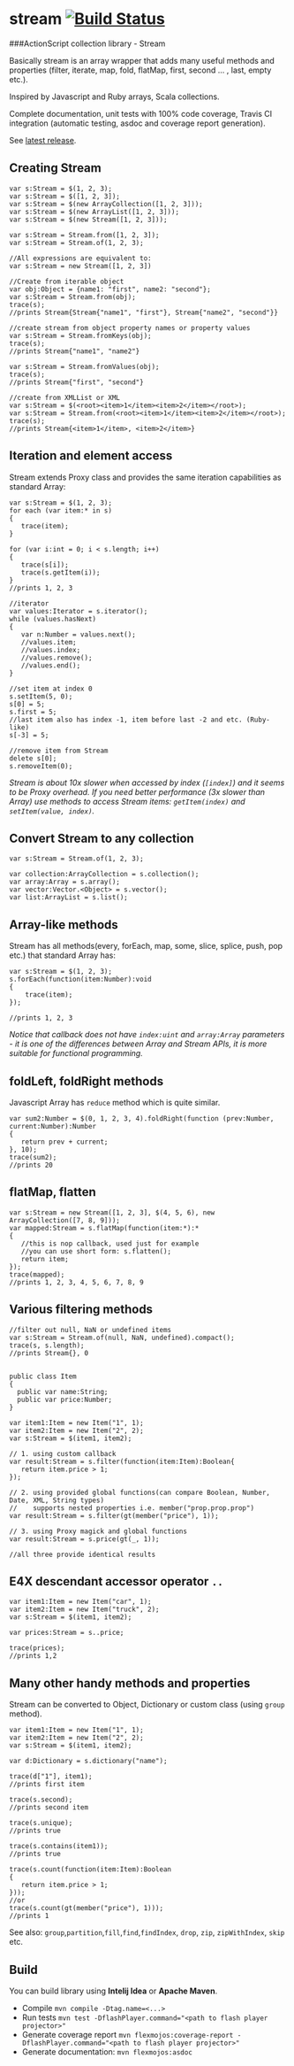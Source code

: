 # stream [![Build Status](https://api.travis-ci.org/kemsky/stream.svg)](https://travis-ci.org/kemsky/stream)
###ActionScript collection library - Stream

Basically stream is an array wrapper that adds many useful methods and properties (filter, iterate, map, fold, flatMap, first, second ...  , last, empty etc.).

Inspired by Javascript and Ruby arrays, Scala collections. 

Complete documentation, unit tests with 100% code coverage, Travis CI integration (automatic testing, asdoc and coverage report generation).

See [latest release](https://github.com/kemsky/stream/releases/latest).

## Creating Stream
```as3
var s:Stream = $(1, 2, 3);
var s:Stream = $([1, 2, 3]);
var s:Stream = $(new ArrayCollection([1, 2, 3]));
var s:Stream = $(new ArrayList([1, 2, 3]));
var s:Stream = $(new Stream([1, 2, 3]));

var s:Stream = Stream.from([1, 2, 3]);
var s:Stream = Stream.of(1, 2, 3);

//All expressions are equivalent to:
var s:Stream = new Stream([1, 2, 3])

//Create from iterable object
var obj:Object = {name1: "first", name2: "second"};
var s:Stream = Stream.from(obj);
trace(s);
//prints Stream{Stream{"name1", "first"}, Stream{"name2", "second"}}

//create stream from object property names or property values
var s:Stream = Stream.fromKeys(obj);
trace(s);
//prints Stream{"name1", "name2"}

var s:Stream = Stream.fromValues(obj);
trace(s);
//prints Stream{"first", "second"}

//create from XMLList or XML
var s:Stream = $(<root><item>1</item><item>2</item></root>);
var s:Stream = Stream.from(<root><item>1</item><item>2</item></root>);
trace(s);
//prints Stream{<item>1</item>, <item>2</item>}
```

## Iteration and element access
Stream extends Proxy class and provides the same iteration capabilities as standard Array:
```as3
var s:Stream = $(1, 2, 3);
for each (var item:* in s)
{
   trace(item);
}

for (var i:int = 0; i < s.length; i++)
{
   trace(s[i]);
   trace(s.getItem(i));
}
//prints 1, 2, 3

//iterator
var values:Iterator = s.iterator();
while (values.hasNext)
{
   var n:Number = values.next();
   //values.item;
   //values.index;
   //values.remove();
   //values.end();
}

//set item at index 0
s.setItem(5, 0);
s[0] = 5;
s.first = 5;
//last item also has index -1, item before last -2 and etc. (Ruby-like)
s[-3] = 5;

//remove item from Stream
delete s[0];
s.removeItem(0);
```
*Stream is about 10x slower when accessed by index (`[index]`) and it seems to be Proxy overhead.
If you need better performance (3x slower than Array) use methods to access Stream items: `getItem(index)` and `setItem(value, index)`.*

## Convert Stream to any collection
```as3
var s:Stream = Stream.of(1, 2, 3);

var collection:ArrayCollection = s.collection();
var array:Array = s.array();
var vector:Vector.<Object> = s.vector();
var list:ArrayList = s.list();
```

## Array-like methods
Stream has all methods(every, forEach, map, some, slice, splice, push, pop etc.) that standard Array has:
```as3
var s:Stream = $(1, 2, 3);
s.forEach(function(item:Number):void
{
    trace(item);
});

//prints 1, 2, 3
```
*Notice that callback does not have `index:uint` and `array:Array` parameters -
it is one of the differences between Array and Stream APIs, it is more suitable for functional programming.*

## foldLeft, foldRight methods

Javascript Array has `reduce` method which is quite similar.
```as3
var sum2:Number = $(0, 1, 2, 3, 4).foldRight(function (prev:Number, current:Number):Number
{
   return prev + current;
}, 10);
trace(sum2);
//prints 20
```

## flatMap, flatten
```as3
var s:Stream = new Stream([1, 2, 3], $(4, 5, 6), new ArrayCollection([7, 8, 9]));
var mapped:Stream = s.flatMap(function(item:*):*
{
   //this is nop callback, used just for example
   //you can use short form: s.flatten();
   return item;
});
trace(mapped);
//prints 1, 2, 3, 4, 5, 6, 7, 8, 9
```

## Various filtering methods

```as3
//filter out null, NaN or undefined items
var s:Stream = Stream.of(null, NaN, undefined).compact();
trace(s, s.length);
//prints Stream{}, 0


public class Item
{
  public var name:String;
  public var price:Number;
}

var item1:Item = new Item("1", 1);
var item2:Item = new Item("2", 2);
var s:Stream = $(item1, item2);

// 1. using custom callback
var result:Stream = s.filter(function(item:Item):Boolean{
   return item.price > 1;
});

// 2. using provided global functions(can compare Boolean, Number, Date, XML, String types)
//    supports nested properties i.e. member("prop.prop.prop")
var result:Stream = s.filter(gt(member("price"), 1));

// 3. using Proxy magick and global functions
var result:Stream = s.price(gt(_, 1)); 

//all three provide identical results
```

## E4X descendant accessor operator `..`

```as3
var item1:Item = new Item("car", 1);
var item2:Item = new Item("truck", 2);
var s:Stream = $(item1, item2);

var prices:Stream = s..price;

trace(prices);
//prints 1,2
```

## Many other handy methods and properties
Stream can be converted to Object, Dictionary or custom class (using `group` method).
```as3
var item1:Item = new Item("1", 1);
var item2:Item = new Item("2", 2);
var s:Stream = $(item1, item2);

var d:Dictionary = s.dictionary("name");

trace(d["1"], item1);
//prints first item

trace(s.second);
//prints second item

trace(s.unique);
//prints true

trace(s.contains(item1));
//prints true

trace(s.count(function(item:Item):Boolean
{
   return item.price > 1;
}));
//or
trace(s.count(gt(member("price"), 1)));
//prints 1
```

See also: `group`,`partition`,`fill`,`find`,`findIndex`, `drop`, `zip`, `zipWithIndex`, `skip` etc.

## Build

You can build library using **Intelij Idea** or **Apache Maven**.
 - Compile `mvn compile -Dtag.name=<...>`
 - Run tests `mvn test -DflashPlayer.command="<path to flash player projector>"`
 - Generate coverage report `mvn flexmojos:coverage-report -DflashPlayer.command="<path to flash player projector>"`
 - Generate documentation: `mvn flexmojos:asdoc` 
